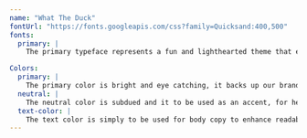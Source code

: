 ```yaml
---
name: "What The Duck"
fontUrl: "https://fonts.googleapis.com/css?family=Quicksand:400,500"
fonts:
  primary: |
    The primary typeface represents a fun and lighthearted theme that expresses the quirky and childlike nature of the brand. This typeface will be found throughout the entire website, to express confidence.

Colors:
  primary: |
    The primary color is bright and eye catching, it backs up our brands values by being bold, but light. Use them for buttons and emphasis.
  neutral: |
    The neutral color is subdued and it to be used as an accent, for headers, and footers.
  text-color: |
    The text color is simply to be used for body copy to enhance readability.
---
```

